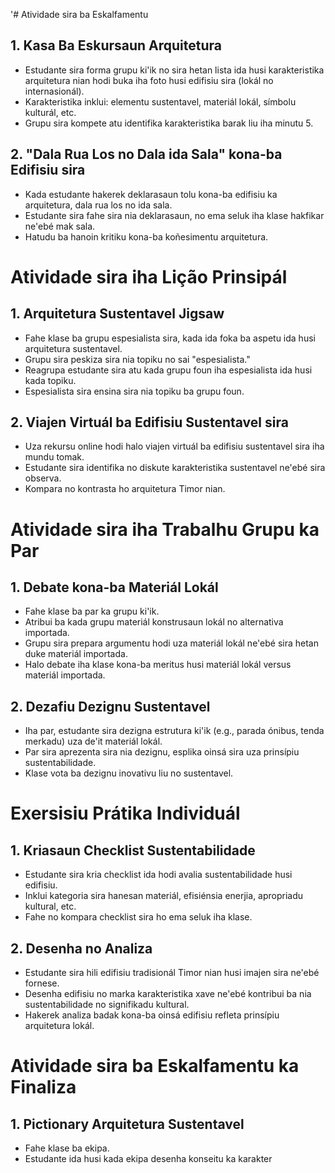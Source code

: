 '# Atividade sira ba Eskalfamentu

## 1. Kasa Ba Eskursaun Arquitetura
- Estudante sira forma grupu ki'ik no sira hetan lista ida husi karakteristika arquitetura nian hodi buka iha foto husi edifisiu sira (lokál no internasionál).
- Karakteristika inklui: elementu sustentavel, materiál lokál, símbolu kulturál, etc.
- Grupu sira kompete atu identifika karakteristika barak liu iha minutu 5.

## 2. "Dala Rua Los no Dala ida Sala" kona-ba Edifisiu sira
- Kada estudante hakerek deklarasaun tolu kona-ba edifisiu ka arquitetura, dala rua los no ida sala.
- Estudante sira fahe sira nia deklarasaun, no ema seluk iha klase hakfikar ne'ebé mak sala.
- Hatudu ba hanoin kritiku kona-ba koñesimentu arquitetura.

# Atividade sira iha Lição Prinsipál

## 1. Arquitetura Sustentavel Jigsaw
- Fahe klase ba grupu espesialista sira, kada ida foka ba aspetu ida husi arquitetura sustentavel.
- Grupu sira peskiza sira nia topiku no sai "espesialista."
- Reagrupa estudante sira atu kada grupu foun iha espesialista ida husi kada topiku.
- Espesialista sira ensina sira nia topiku ba grupu foun.

## 2. Viajen Virtuál ba Edifisiu Sustentavel sira
- Uza rekursu online hodi halo viajen virtuál ba edifisiu sustentavel sira iha mundu tomak.
- Estudante sira identifika no diskute karakteristika sustentavel ne'ebé sira observa.
- Kompara no kontrasta ho arquitetura Timor nian.

# Atividade sira iha Trabalhu Grupu ka Par

## 1. Debate kona-ba Materiál Lokál
- Fahe klase ba par ka grupu ki'ik.
- Atribui ba kada grupu materiál konstrusaun lokál no alternativa importada.
- Grupu sira prepara argumentu hodi uza materiál lokál ne'ebé sira hetan duke materiál importada.
- Halo debate iha klase kona-ba meritus husi materiál lokál versus materiál importada.

## 2. Dezafiu Dezignu Sustentavel
- Iha par, estudante sira dezigna estrutura ki'ik (e.g., parada ónibus, tenda merkadu) uza de'it materiál lokál.
- Par sira aprezenta sira nia dezignu, esplika oinsá sira uza prinsípiu sustentabilidade.
- Klase vota ba dezignu inovativu liu no sustentavel.

# Exersisiu Prátika Individuál

## 1. Kriasaun Checklist Sustentabilidade
- Estudante sira kria checklist ida hodi avalia sustentabilidade husi edifisiu.
- Inklui kategoria sira hanesan materiál, efisiénsia enerjia, apropriadu kultural, etc.
- Fahe no kompara checklist sira ho ema seluk iha klase.

## 2. Desenha no Analiza
- Estudante sira hili edifisiu tradisionál Timor nian husi imajen sira ne'ebé fornese.
- Desenha edifisiu no marka karakteristika xave ne'ebé kontribui ba nia sustentabilidade no signifikadu kultural.
- Hakerek analiza badak kona-ba oinsá edifisiu refleta prinsípiu arquitetura lokál.

# Atividade sira ba Eskalfamentu ka Finaliza

## 1. Pictionary Arquitetura Sustentavel
- Fahe klase ba ekipa.
- Estudante ida husi kada ekipa desenha konseitu ka karakter